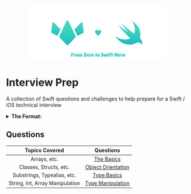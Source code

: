 <p align="center"><img src="./Docs/Assets/interviewPrep.png" height=75% width=75%></p>

# Interview Prep
A collection of Swift questions and challenges to help prepare for a Swift / iOS technical interview


<details>
 <summary><strong>The Format:</strong></summary>

 ## Our Question Pages Begin with the Topics to be Covered
 * From Arrays to Strings
 * To running times and more

 ### Our Questions Will Come Next
 Each question is accompanied by a short description of the problem
 #### An Example too, if the problem needs one:
 ```Swift
 someFunc() // written in as a block of code
 ```
 <details>
  <summary><strong>And an inline solution or hint if the problem calls for one:</strong></summary>

  ```Swift
  // a code block here makes the most sense too
  fooFunc(int: coolParams)
  ```
 </details>
</details>

## Questions

| Topics Covered | Questions |
|:--------------:|:---------:|
|Arrays, etc.    |[The Basics](Questions/questions1.md)|
|Classes, Structs, etc.   |[Object Orientation](Questions/questions2.md)|
|Substrings, Typealias, etc.   |[Type Basics](Questions/questions3.md)|
|String, Int, Array Manipulation  |[Type Manipulation](Questions/questions4.md)||Dictionaries, etc.| [Data Structure Deep Dive] (Questions/questions5.md)|

